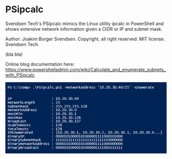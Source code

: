# PSipcalc
Svendsen Tech's PSipcalc mimics the Linux utility ipcalc in PowerShell and shows extensive network information given a CIDR or IP and subnet mask.

Author: Joakim Borger Svendsen. Copyright, all right reserved. MIT license. Svendsen Tech.

(bla bla)

Online blog documentation here: https://www.powershelladmin.com/wiki/Calculate_and_enumerate_subnets_with_PSipcalc

![PSipcalc_image](/Images/PSipcalc-example.png)

